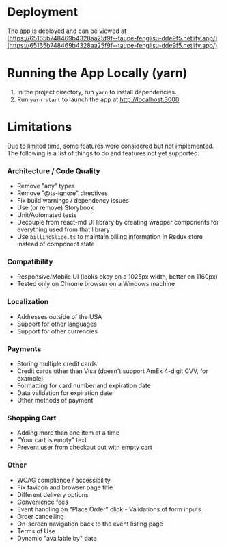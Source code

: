 # Deployment

The app is deployed and can be viewed at [https://65165b748469b4328aa25f9f--taupe-fenglisu-dde9f5.netlify.app/](https://65165b748469b4328aa25f9f--taupe-fenglisu-dde9f5.netlify.app/).

# Running the App Locally (yarn)

1. In the project directory, run `yarn` to install dependencies.
2. Run `yarn start` to launch the app at [http://localhost:3000](http://localhost:3000).

# Limitations

Due to limited time, some features were considered but not implemented. The following is a list of things to do and features not yet supported:

### Architecture / Code Quality
* Remove "any" types
* Remove "@ts-ignore" directives
* Fix build warnings / dependency issues
* Use (or remove) Storybook
* Unit/Automated tests
* Decouple from react-md UI library by creating wrapper components for everything used from that library
* Use `billingSlice.ts` to maintain billing information in Redux store instead of component state

### Compatibility
* Responsive/Mobile UI (looks okay on a 1025px width, better on 1160px)
* Tested only on Chrome browser on a Windows machine

### Localization
* Addresses outside of the USA
* Support for other languages
* Support for other currencies

### Payments
* Storing multiple credit cards
* Credit cards other than Visa (doesn't support AmEx 4-digit CVV, for example)
* Formatting for card number and expiration date
* Data validation for expiration date
* Other methods of payment

### Shopping Cart
* Adding more than one item at a time
* "Your cart is empty" text
* Prevent user from checkout out with empty cart

### Other
* WCAG compliance / accessibility
* Fix favicon and browser page title
* Different delivery options
* Convenience fees
* Event handling on "Place Order" click - Validations of form inputs
* Order cancelling
* On-screen navigation back to the event listing page
* Terms of Use
* Dynamic "available by" date
